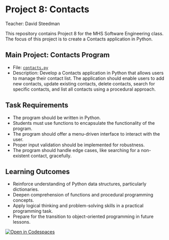 # Project 8: Contacts

Teacher: David Steedman

This repository contains Project 8 for the MHS Software Engineering class. The focus of this project is to create a Contacts application in Python.

## Main Project: Contacts Program
- File: [`contacts.py`](contacts.py)
- Description: Develop a Contacts application in Python that allows users to manage their contact list. The application should enable users to add new contacts, update existing contacts, delete contacts, search for specific contacts, and list all contacts using a procedural approach.

## Task Requirements
- The program should be written in Python.
- Students must use functions to encapsulate the functionality of the program.
- The program should offer a menu-driven interface to interact with the user.
- Proper input validation should be implemented for robustness.
- The program should handle edge cases, like searching for a non-existent contact, gracefully.

## Learning Outcomes
- Reinforce understanding of Python data structures, particularly dictionaries.
- Deepen comprehension of functions and procedural programming concepts.
- Apply logical thinking and problem-solving skills in a practical programming task.
- Prepare for the transition to object-oriented programming in future lessons.

[![Open in Codespaces](https://classroom.github.com/assets/launch-codespace-7f7980b617ed060a017424585567c406b6ee15c891e84e1186181d67ecf80aa0.svg)](https://classroom.github.com/open-in-codespaces?assignment_repo_id=14772235)